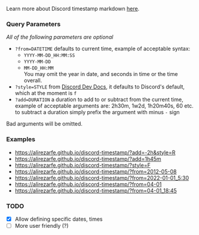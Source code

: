 Learn more about Discord timestamp markdown [here](https://github.com/Alirezarfe/random-docs/blob/main/src/Discord/Markdown.md#timestamp).

### Query Parameters
*All of the following parameters are optional*

- `?from=DATETIME` defaults to current time, example of acceptable syntax:
    - `YYYY-MM-DD_HH:MM:SS`
    - `YYYY-MM-DD`
    - `MM-DD_HH:MM` \
    You may omit the year in date, and seconds in time or the time overall.
- `?style=STYLE` from [Discord Dev Docs](https://discord.com/developers/docs/reference#message-formatting-timestamp-styles), it defaults to Discord's default, which at the moment is `f`
- `?add=DURATION` a duration to add to or subtract from the current time, example of acceptable arguments are: 2h30m, 1w2d, 1h20m40s, 60 etc. to subtract a duration simply prefix the argument with minus `-` sign

Bad arguments will be omitted.

### Examples

- <https://alirezarfe.github.io/discord-timestamp/?add=-2h&style=R>
- <https://alirezarfe.github.io/discord-timestamp/?add=1h45m>
- <https://alirezarfe.github.io/discord-timestamp/?style=F>
- <https://alirezarfe.github.io/discord-timestamp/?from=2012-05-08>
- <https://alirezarfe.github.io/discord-timestamp/?from=2022-01-01_5:30>
- <https://alirezarfe.github.io/discord-timestamp/?from=04-01>
- <https://alirezarfe.github.io/discord-timestamp/?from=04-01_18:45>

### TODO

- [x] Allow defining specific dates, times
- [ ] More user friendly (?)
